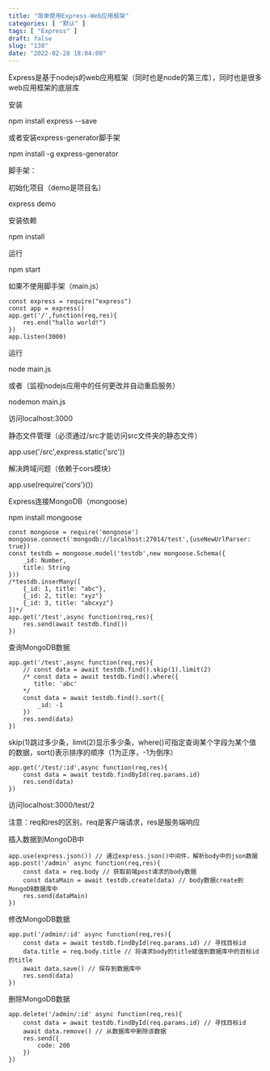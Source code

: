 ```yaml
---
title: "简单使用Express-Web应用框架"
categories: [ "默认" ]
tags: [ "Express" ]
draft: false
slug: "138"
date: "2022-02-28 18:04:00"
---
```


Express是基于nodejs的web应用框架（同时也是node的第三库），同时也是很多web应用框架的底层库


安装

npm install express --save

或者安装express-generator脚手架

npm install -g express-generator

脚手架：

初始化项目（demo是项目名）

express demo

安装依赖

npm install

运行

npm start

如果不使用脚手架（main.js）

    const express = require("express")
    const app = express()
    app.get('/',function(req,res){ 
        res.end("hallo world!")
    })
    app.listen(3000)

运行

node main.js

或者（监视nodejs应用中的任何更改并自动重启服务）

nodemon main.js

访问localhost:3000


静态文件管理（必须通过/src才能访问src文件夹的静态文件）

app.use('/src',express.static('src'))


解决跨域问题（依赖于cors模块）

app.use(require('cors')())


Express连接MongoDB（mongoose）

npm install mongoose

    const mongoose = require('mongoose')
    mongoose.connect('mongodb://localhost:27014/test',{useNewUrlParser: true})
    const testdb = mongoose.model('testdb',new mongoose.Schema({
        _id: Number,
        title: String
    }))
    /*testdb.inserMany([
        {_id: 1, title: "abc"},
        {_id: 2, title: "xyz"}
        {_id: 3, title: "abcxyz"}
    ])*/
    app.get('/test',async function(req,res){
        res.send(await testdb.find())
    })


查询MongoDB数据

    app.get('/test',async function(req,res){
        // const data = await testdb.find().skip(1).limit(2)
        /* const data = await testdb.find().where({
           title: 'abc'
        */
        const data = await testdb.find().sort({
            _id: -1
        })
        res.send(data)
    })

skip(1)跳过多少条，limit(2)显示多少条，where()可指定查询某个字段为某个值的数据，sort()表示排序的顺序（1为正序，-1为倒序）

    app.get('/test/:id',async function(req,res){
        const data = await testdb.findById(req.params.id)
        res.send(data)
    })

访问localhost:3000/test/2

注意：req和res的区别，req是客户端请求，res是服务端响应


插入数据到MongoDB中

    app.use(express.json()) // 通过express.json()中间件，解析body中的json数据
    app.post('/admin' async function(req,res){
        const data = req.body // 获取前端post请求的body数据
        const dataMain = await testdb.create(data) // body数据create到MongoDB数据库中
        res.send(dataMain)
    })


修改MongoDB数据

    app.put('/admin/:id' async function(req,res){
        const data = await testdb.findById(req.params.id) // 寻找目标id
        data.title = req.body.title // 将请求body的title赋值到数据库中的目标id的title
        await data.save() // 保存到数据库中
        res.send(data)
    })


删除MongoDB数据

    app.delete('/admin/:id' async function(req,res){
        const data = await testdb.findById(req.params.id) // 寻找目标id
        await data.remove() // 从数据库中删除该数据
        res.send({
            code: 200
        })
    })





















